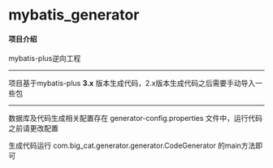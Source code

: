 # mybatis_generator

#### 项目介绍
mybatis-plus逆向工程

---
项目基于mybatis-plus **3.x** 版本生成代码，2.x版本生成代码之后需要手动导入一些包

---
数据库及代码生成相关配置存在 generator-config.properties 文件中，运行代码之前请更改配置

生成代码运行 com.big_cat.generator.generator.CodeGenerator 的main方法即可


